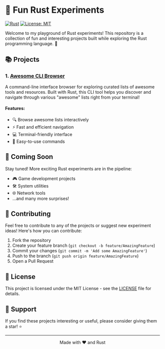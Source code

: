 # 🦀 Fun Rust Experiments

[![Rust](https://img.shields.io/badge/rust-%23000000.svg?style=for-the-badge&logo=rust&logoColor=white)](https://www.rust-lang.org/)
[![License: MIT](https://img.shields.io/badge/License-MIT-yellow.svg)](https://opensource.org/licenses/MIT)

Welcome to my playground of Rust experiments! This repository is a collection of fun and interesting projects built while exploring the Rust programming language. 🚀

## 📚 Projects

### 1. [Awesome CLI Browser](./awesome-cli-list)

A command-line interface browser for exploring curated lists of awesome tools and resources. Built with Rust, this CLI tool helps you discover and navigate through various "awesome" lists right from your terminal!

#### Features:

- 🔍 Browse awesome lists interactively
- ⚡ Fast and efficient navigation
- 💻 Terminal-friendly interface
- 🎯 Easy-to-use commands

## 🔮 Coming Soon

Stay tuned! More exciting Rust experiments are in the pipeline:

- 🎮 Game development projects
- 🛠️ System utilities
- 🌐 Network tools
- ...and many more surprises!

## 🤝 Contributing

Feel free to contribute to any of the projects or suggest new experiment ideas! Here's how you can contribute:

1. Fork the repository
2. Create your feature branch (`git checkout -b feature/AmazingFeature`)
3. Commit your changes (`git commit -m 'Add some AmazingFeature'`)
4. Push to the branch (`git push origin feature/AmazingFeature`)
5. Open a Pull Request

## 📝 License

This project is licensed under the MIT License - see the [LICENSE](LICENSE) file for details.

## 🌟 Support

If you find these projects interesting or useful, please consider giving them a star! ⭐

---

<p align="center">Made with ❤️ and Rust</p>
